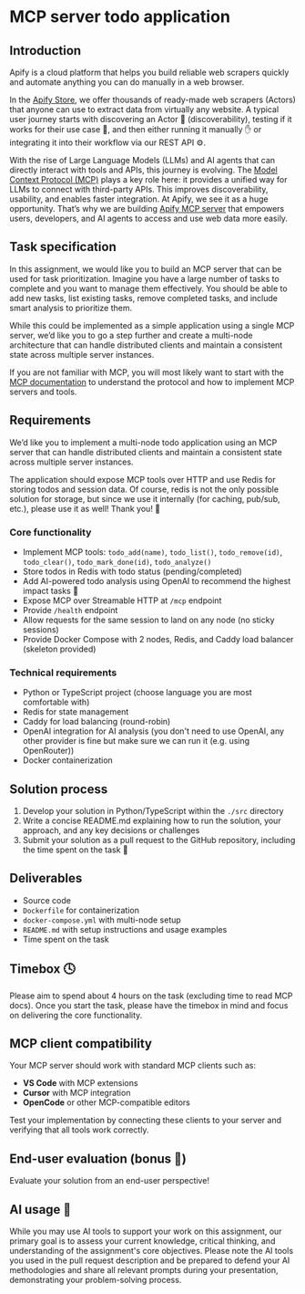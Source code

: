 # MCP server todo application

## Introduction

Apify is a cloud platform that helps you build reliable web scrapers quickly and automate anything you can do manually in a web browser.

In the [Apify Store](https://apify.com/store), we offer thousands of ready-made web scrapers (Actors) that anyone can use to extract data from virtually any website.
A typical user journey starts with discovering an Actor 🔎 (discoverability), testing if it works for their use case 🧪, and then either running it manually ✋ or integrating it into their workflow via our REST API ⚙️.

With the rise of Large Language Models (LLMs) and AI agents that can directly interact with tools and APIs, this journey is evolving.
The [Model Context Protocol (MCP)](https://modelcontextprotocol.io/docs/getting-started/intro) plays a key role here: it provides a unified way for LLMs to connect with third-party APIs.
This improves discoverability, usability, and enables faster integration.
At Apify, we see it as a huge opportunity.
That’s why we are building [Apify MCP server](https://mcp.apify.com) that empowers users, developers, and AI agents to access and use web data more easily.

## Task specification

In this assignment, we would like you to build an MCP server that can be used for task prioritization.
Imagine you have a large number of tasks to complete and you want to manage them effectively. You should be able to add new tasks, list existing tasks, remove completed tasks, and include smart analysis to prioritize them.

While this could be implemented as a simple application using a single MCP server, we’d like you to go a step further and create a multi-node architecture that can handle distributed clients and maintain a consistent state across multiple server instances.

If you are not familiar with MCP, you will most likely want to start with the [MCP documentation](https://modelcontextprotocol.io/docs/getting-started/intro)
to understand the protocol and how to implement MCP servers and tools.

## Requirements

We’d like you to implement a multi-node todo application using an MCP server that can handle distributed clients and maintain a consistent state across multiple server instances.

The application should expose MCP tools over HTTP and use Redis for storing todos and session data.
Of course, redis is not the only possible solution for storage, but since we use it internally (for caching, pub/sub, etc.), please use it as well! Thank you! 🚀

### Core functionality

- Implement MCP tools: `todo_add(name)`, `todo_list()`, `todo_remove(id)`, `todo_clear()`, `todo_mark_done(id)`, `todo_analyze()`
- Store todos in Redis with todo status (pending/completed)
- Add AI-powered todo analysis using OpenAI to recommend the highest impact tasks 🤖
- Expose MCP over Streamable HTTP at `/mcp` endpoint
- Provide `/health` endpoint
- Allow requests for the same session to land on any node (no sticky sessions)
- Provide Docker Compose with 2 nodes, Redis, and Caddy load balancer (skeleton provided)

### Technical requirements

- Python or TypeScript project (choose language you are most comfortable with)
- Redis for state management
- Caddy for load balancing (round-robin)
- OpenAI integration for AI analysis (you don't need to use OpenAI, any other provider is fine but make sure we can run it (e.g. using OpenRouter))
- Docker containerization

## Solution process

1. Develop your solution in Python/TypeScript within the `./src` directory
2. Write a concise README.md explaining how to run the solution, your approach, and any key decisions or challenges
3. Submit your solution as a pull request to the GitHub repository, including the time spent on the task 🚀

## Deliverables

- Source code
- `Dockerfile` for containerization
- `docker-compose.yml` with multi-node setup
- `README.md` with setup instructions and usage examples
- Time spent on the task

## Timebox 🕓

Please aim to spend about 4 hours on the task (excluding time to read MCP docs).
Once you start the task, please have the timebox in mind and focus on delivering the core functionality.

## MCP client compatibility

Your MCP server should work with standard MCP clients such as:

- **VS Code** with MCP extensions
- **Cursor** with MCP integration
- **OpenCode** or other MCP-compatible editors

Test your implementation by connecting these clients to your server and verifying that all tools work correctly.

## End-user evaluation (bonus 🎁)

Evaluate your solution from an end-user perspective!

## AI usage 🦾

While you may use AI tools to support your work on this assignment, our primary goal is to assess your current knowledge, critical thinking, and understanding of the assignment's core objectives.
Please note the AI tools you used in the pull request description and be prepared to defend your AI methodologies and share all relevant prompts during your presentation, demonstrating your problem-solving process.

